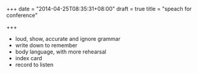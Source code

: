 +++
date = "2014-04-25T08:35:31+08:00"
draft = true
title = "speach for conference"

+++



* loud, show, accurate and ignore grammar
* write down to remember
* body language, with more rehearsal
* index card
* record to listen